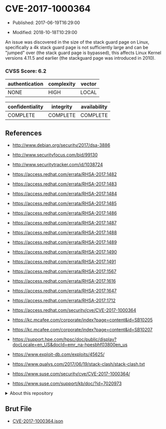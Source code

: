 # CVE-2017-1000364

- Published: 2017-06-19T16:29:00

- Modified: 2018-10-18T10:29:00

An issue was discovered in the size of the stack guard page on Linux, specifically a 4k stack guard page is not sufficiently large and can be "jumped" over (the stack guard page is bypassed), this affects Linux Kernel versions 4.11.5 and earlier (the stackguard page was introduced in 2010).

### CVSS Score: **6.2**

| authentication | complexity | vector |
| --- | --- | --- |
| NONE | HIGH | LOCAL |

| confidentiality | integrity | availability |
| --- | --- | --- |
| COMPLETE | COMPLETE | COMPLETE |

## References

* http://www.debian.org/security/2017/dsa-3886

* http://www.securityfocus.com/bid/99130

* http://www.securitytracker.com/id/1038724

* https://access.redhat.com/errata/RHSA-2017:1482

* https://access.redhat.com/errata/RHSA-2017:1483

* https://access.redhat.com/errata/RHSA-2017:1484

* https://access.redhat.com/errata/RHSA-2017:1485

* https://access.redhat.com/errata/RHSA-2017:1486

* https://access.redhat.com/errata/RHSA-2017:1487

* https://access.redhat.com/errata/RHSA-2017:1488

* https://access.redhat.com/errata/RHSA-2017:1489

* https://access.redhat.com/errata/RHSA-2017:1490

* https://access.redhat.com/errata/RHSA-2017:1491

* https://access.redhat.com/errata/RHSA-2017:1567

* https://access.redhat.com/errata/RHSA-2017:1616

* https://access.redhat.com/errata/RHSA-2017:1647

* https://access.redhat.com/errata/RHSA-2017:1712

* https://access.redhat.com/security/cve/CVE-2017-1000364

* https://kc.mcafee.com/corporate/index?page=content&id=SB10205

* https://kc.mcafee.com/corporate/index?page=content&id=SB10207

* https://support.hpe.com/hpsc/doc/public/display?docLocale=en_US&docId=emr_na-hpesbhf03800en_us

* https://www.exploit-db.com/exploits/45625/

* https://www.qualys.com/2017/06/19/stack-clash/stack-clash.txt

* https://www.suse.com/security/cve/CVE-2017-1000364/

* https://www.suse.com/support/kb/doc/?id=7020973

<details>
<summary>About this repository</summary> 

  This repository is part of the project [Live Hack CVE](https://github.com/Live-Hack-CVE). Main website can be found [www.live-hack.org](https://www.live-hack.org) 
  
  Made by [Sn0wAlice](https://github.com/Sn0wAlice) for the people that care about security and need to have a feed of the latest CVEs. Hope you enjoy it, don't forget to star the repo and follow me on [Twitter](https://twitter.com/Sn0wAlice) and [Github](https://github.com/Sn0wAlice). And that is my [personnal website](https://www.alice-snow.me/)

  - [Home Page](https://github.com/Live-Hack-CVE)
  - [Framework](https://github.com/Live-Hack-CVE/cve-framework)
  - [CVE database](https://github.com/Live-Hack-CVE/full_database)
  - [Changelog](https://github.com/Live-Hack-CVE/Changelog)
</details>

## Brut File

* [CVE-2017-1000364.json](https://raw.githubusercontent.com/Live-Hack-CVE/full_database/main/cves/2017/CVE-2017-1000364.json)

